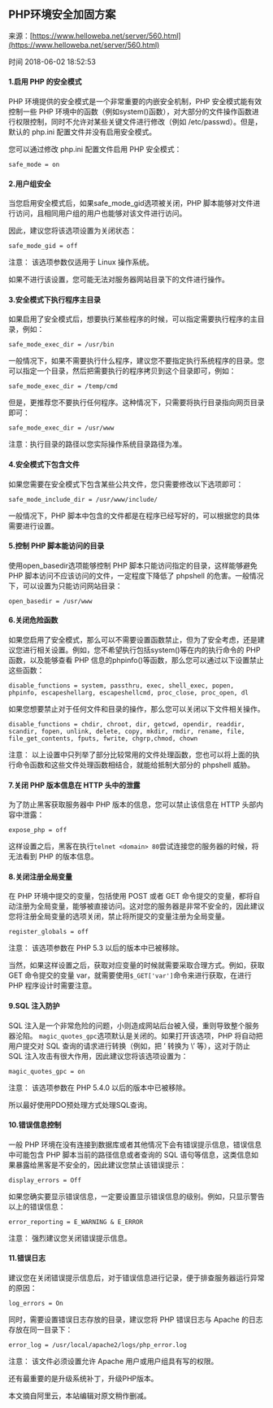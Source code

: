 ## PHP环境安全加固方案

来源：[https://www.helloweba.net/server/560.html](https://www.helloweba.net/server/560.html)

时间 2018-06-02 18:52:53



#### 1.启用 PHP 的安全模式

PHP 环境提供的安全模式是一个非常重要的内嵌安全机制，PHP 安全模式能有效控制一些 PHP 环境中的函数（例如system()函数），对大部分的文件操作函数进行权限控制，同时不允许对某些关键文件进行修改（例如 /etc/passwd）。但是，默认的 php.ini 配置文件并没有启用安全模式。

您可以通过修改 php.ini 配置文件启用 PHP 安全模式：

``` 
safe_mode = on
```


#### 2.用户组安全

当您启用安全模式后，如果safe_mode_gid选项被关闭，PHP 脚本能够对文件进行访问，且相同用户组的用户也能够对该文件进行访问。

因此，建议您将该选项设置为关闭状态：

``` 
safe_mode_gid = off
```

注意： 该选项参数仅适用于 Linux 操作系统。

如果不进行该设置，您可能无法对服务器网站目录下的文件进行操作。


#### 3.安全模式下执行程序主目录

如果启用了安全模式后，想要执行某些程序的时候，可以指定需要执行程序的主目录，例如：

``` 
safe_mode_exec_dir = /usr/bin
```

一般情况下，如果不需要执行什么程序，建议您不要指定执行系统程序的目录。您可以指定一个目录，然后把需要执行的程序拷贝到这个目录即可，例如：

``` 
safe_mode_exec_dir = /temp/cmd
```

但是，更推荐您不要执行任何程序。这种情况下，只需要将执行目录指向网页目录即可：

``` 
safe_mode_exec_dir = /usr/www
```

注意：执行目录的路径以您实际操作系统目录路径为准。


#### 4.安全模式下包含文件

如果您需要在安全模式下包含某些公共文件，您只需要修改以下选项即可：

``` 
safe_mode_include_dir = /usr/www/include/
```

一般情况下，PHP 脚本中包含的文件都是在程序已经写好的，可以根据您的具体需要进行设置。


#### 5.控制 PHP 脚本能访问的目录

使用open_basedir选项能够控制 PHP 脚本只能访问指定的目录，这样能够避免 PHP 脚本访问不应该访问的文件，一定程度下降低了 phpshell 的危害。一般情况下，可以设置为只能访问网站目录：

``` 
open_basedir = /usr/www
```


#### 6.关闭危险函数

如果您启用了安全模式，那么可以不需要设置函数禁止，但为了安全考虑，还是建议您进行相关设置。例如，您不希望执行包括system()等在内的执行命令的 PHP 函数，以及能够查看 PHP 信息的phpinfo()等函数，那么您可以通过以下设置禁止这些函数：

``` 
disable_functions = system, passthru, exec, shell_exec, popen, phpinfo, escapeshellarg, escapeshellcmd, proc_close, proc_open, dl
```

如果您想要禁止对于任何文件和目录的操作，那么您可以关闭以下文件相关操作。

``` 
disable_functions = chdir, chroot, dir, getcwd, opendir, readdir, scandir, fopen, unlink, delete, copy, mkdir, rmdir, rename, file, file_get_contents, fputs, fwrite, chgrp,chmod, chown
```

注意： 以上设置中只列举了部分比较常用的文件处理函数，您也可以将上面的执行命令函数和这些文件处理函数相结合，就能给抵制大部分的 phpshell 威胁。


#### 7.关闭 PHP 版本信息在 HTTP 头中的泄露

为了防止黑客获取服务器中 PHP 版本的信息，您可以禁止该信息在 HTTP 头部内容中泄露：

``` 
expose_php = off
```

这样设置之后，黑客在执行`telnet <domain> 80`尝试连接您的服务器的时候，将无法看到 PHP 的版本信息。


#### 8.关闭注册全局变量

在 PHP 环境中提交的变量，包括使用 POST 或者 GET 命令提交的变量，都将自动注册为全局变量，能够被直接访问。这对您的服务器是非常不安全的，因此建议您将注册全局变量的选项关闭，禁止将所提交的变量注册为全局变量。

``` 
register_globals = off
```

注意： 该选项参数在 PHP 5.3 以后的版本中已被移除。

当然，如果这样设置之后，获取对应变量的时候就需要采取合理方式。例如，获取 GET 命令提交的变量 var，就需要使用`$_GET['var']`命令来进行获取，在进行 PHP 程序设计时需要注意。


#### 9.SQL 注入防护

SQL 注入是一个非常危险的问题，小则造成网站后台被入侵，重则导致整个服务器沦陷。
`magic_quotes_gpc`选项默认是关闭的。如果打开该选项，PHP 将自动把用户提交对 SQL 查询的请求进行转换（例如，把 ’ 转换为 \’ 等），这对于防止 SQL 注入攻击有很大作用，因此建议您将该选项设置为：

``` 
magic_quotes_gpc = on
```

注意： 该选项参数在 PHP 5.4.0 以后的版本中已被移除。

所以最好使用PDO预处理方式处理SQL查询。


#### 10.错误信息控制

一般 PHP 环境在没有连接到数据库或者其他情况下会有错误提示信息，错误信息中可能包含 PHP 脚本当前的路径信息或者查询的 SQL 语句等信息，这类信息如果暴露给黑客是不安全的，因此建议您禁止该错误提示：

``` 
display_errors = Off
```

如果您确实要显示错误信息，一定要设置显示错误信息的级别。例如，只显示警告以上的错误信息：

``` 
error_reporting = E_WARNING & E_ERROR
```

注意： 强烈建议您关闭错误提示信息。


#### 11.错误日志

建议您在关闭错误提示信息后，对于错误信息进行记录，便于排查服务器运行异常的原因：

``` 
log_errors = On
```

同时，需要设置错误日志存放的目录，建议您将 PHP 错误日志与 Apache 的日志存放在同一目录下：

``` 
error_log = /usr/local/apache2/logs/php_error.log
```

注意： 该文件必须设置允许 Apache 用户或用户组具有写的权限。

还有最重要的是升级系统补丁，升级PHP版本。

本文摘自阿里云，本站编辑对原文稍作删减。


